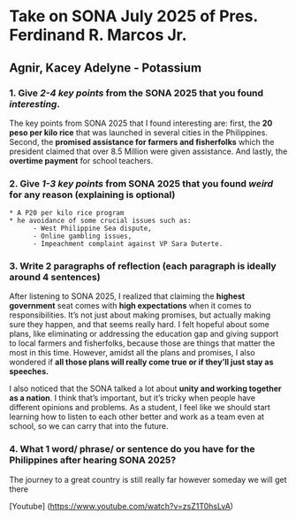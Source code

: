 
 # Take on SONA July 2025 of Pres. Ferdinand R. Marcos Jr.

## Agnir, Kacey Adelyne - Potassium

 ### 1. Give *2-4 key points* from the SONA 2025 that you found *interesting*.
The key points from SONA 2025 that I found interesting are: first, the **20 peso per kilo rice** that was launched in several cities in the Philippines. Second, the **promised assistance for farmers and fisherfolks** which the president claimed that over 8.5 Million were given assistance. And lastly, the **overtime payment** for school teachers.


 ### 2. Give *1-3 key points* from SONA 2025 that you found *weird* for any reason (explaining is optional)
    * A P20 per kilo rice program 
    * he avoidance of some crucial issues such as:
          - West Philippine Sea dispute,
          - Online gambling issues,
          - Impeachment complaint against VP Sara Duterte. 


### 3. Write 2 paragraphs of reflection (each paragraph is ideally around 4 sentences)
After listening to SONA 2025, I realized that claiming the **highest government** seat comes with **high expectations** when it comes to responsibilities. It’s not just about making promises, but actually making sure they happen, and that seems really hard. I felt hopeful about some plans, like eliminating or addressing the education gap and giving support to local farmers and fisherfolks, because those are things that matter the most in this time. However, amidst all the plans and promises, I also wondered if **all those plans will really come true or if they’ll just stay as speeches.**


I also noticed that the SONA talked a lot about **unity and working together as a nation**. I think that’s important, but it’s tricky when people have different opinions and problems. As a student, I feel like we should start learning how to listen to each other better and work as a team even at school, so we can carry that into the future. 


### 4. What 1 word/ phrase/ or sentence do you have for the Philippines after hearing SONA 2025?</h2>
The journey to a great country is still really far however someday we will get there

[Youtube] (https://www.youtube.com/watch?v=zsZ1T0hsLvA)
